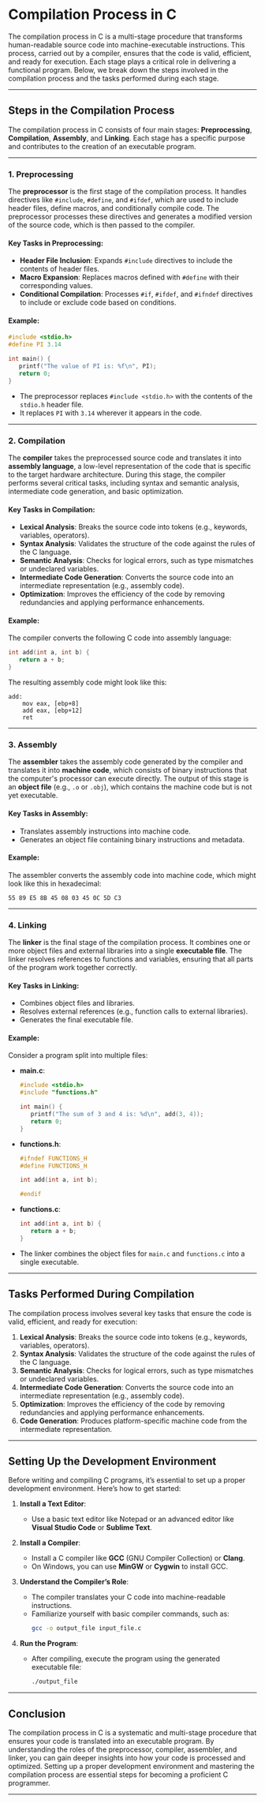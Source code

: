  # Compilation Process in C

The compilation process in C is a multi-stage procedure that transforms human-readable source code into machine-executable instructions. This process, carried out by a compiler, ensures that the code is valid, efficient, and ready for execution. Each stage plays a critical role in delivering a functional program. Below, we break down the steps involved in the compilation process and the tasks performed during each stage.

---

## **Steps in the Compilation Process**

The compilation process in C consists of four main stages: **Preprocessing**, **Compilation**, **Assembly**, and **Linking**. Each stage has a specific purpose and contributes to the creation of an executable program.

---

### **1. Preprocessing**

The **preprocessor** is the first stage of the compilation process. It handles directives like `#include`, `#define`, and `#ifdef`, which are used to include header files, define macros, and conditionally compile code. The preprocessor processes these directives and generates a modified version of the source code, which is then passed to the compiler.

#### **Key Tasks in Preprocessing**:
- **Header File Inclusion**: Expands `#include` directives to include the contents of header files.
- **Macro Expansion**: Replaces macros defined with `#define` with their corresponding values.
- **Conditional Compilation**: Processes `#if`, `#ifdef`, and `#ifndef` directives to include or exclude code based on conditions.

#### **Example**:
```c
#include <stdio.h>
#define PI 3.14

int main() {
   printf("The value of PI is: %f\n", PI);
   return 0;
}
```
- The preprocessor replaces `#include <stdio.h>` with the contents of the `stdio.h` header file.
- It replaces `PI` with `3.14` wherever it appears in the code.

---

### **2. Compilation**

The **compiler** takes the preprocessed source code and translates it into **assembly language**, a low-level representation of the code that is specific to the target hardware architecture. During this stage, the compiler performs several critical tasks, including syntax and semantic analysis, intermediate code generation, and basic optimization.

#### **Key Tasks in Compilation**:
- **Lexical Analysis**: Breaks the source code into tokens (e.g., keywords, variables, operators).
- **Syntax Analysis**: Validates the structure of the code against the rules of the C language.
- **Semantic Analysis**: Checks for logical errors, such as type mismatches or undeclared variables.
- **Intermediate Code Generation**: Converts the source code into an intermediate representation (e.g., assembly code).
- **Optimization**: Improves the efficiency of the code by removing redundancies and applying performance enhancements.

#### **Example**:
The compiler converts the following C code into assembly language:
```c
int add(int a, int b) {
   return a + b;
}
```
The resulting assembly code might look like this:
  ```assembly
  add:
      mov eax, [ebp+8]
      add eax, [ebp+12]
      ret
  ```

---

### **3. Assembly**

The **assembler** takes the assembly code generated by the compiler and translates it into **machine code**, which consists of binary instructions that the computer's processor can execute directly. The output of this stage is an **object file** (e.g., `.o` or `.obj`), which contains the machine code but is not yet executable.

#### **Key Tasks in Assembly**:
- Translates assembly instructions into machine code.
- Generates an object file containing binary instructions and metadata.

#### **Example**:
The assembler converts the assembly code into machine code, which might look like this in hexadecimal:
```
55 89 E5 8B 45 08 03 45 0C 5D C3
```

---

### **4. Linking**

The **linker** is the final stage of the compilation process. It combines one or more object files and external libraries into a single **executable file**. The linker resolves references to functions and variables, ensuring that all parts of the program work together correctly.

#### **Key Tasks in Linking**:
- Combines object files and libraries.
- Resolves external references (e.g., function calls to external libraries).
- Generates the final executable file.

#### **Example**:
Consider a program split into multiple files:
- **main.c**:
  ```c
  #include <stdio.h>
  #include "functions.h"

  int main() {
     printf("The sum of 3 and 4 is: %d\n", add(3, 4));
     return 0;
  }
  ```
- **functions.h**:
  ```c
  #ifndef FUNCTIONS_H
  #define FUNCTIONS_H

  int add(int a, int b);

  #endif
  ```
- **functions.c**:
  ```c
  int add(int a, int b) {
     return a + b;
  }
  ```
- The linker combines the object files for `main.c` and `functions.c` into a single executable.

---

## **Tasks Performed During Compilation**

The compilation process involves several key tasks that ensure the code is valid, efficient, and ready for execution:

1. **Lexical Analysis**: Breaks the source code into tokens (e.g., keywords, variables, operators).
2. **Syntax Analysis**: Validates the structure of the code against the rules of the C language.
3. **Semantic Analysis**: Checks for logical errors, such as type mismatches or undeclared variables.
4. **Intermediate Code Generation**: Converts the source code into an intermediate representation (e.g., assembly code).
5. **Optimization**: Improves the efficiency of the code by removing redundancies and applying performance enhancements.
6. **Code Generation**: Produces platform-specific machine code from the intermediate representation.

---

## **Setting Up the Development Environment**

Before writing and compiling C programs, it’s essential to set up a proper development environment. Here’s how to get started:

1. **Install a Text Editor**:
   - Use a basic text editor like Notepad or an advanced editor like **Visual Studio Code** or **Sublime Text**.

2. **Install a Compiler**:
   - Install a C compiler like **GCC** (GNU Compiler Collection) or **Clang**.
   - On Windows, you can use **MinGW** or **Cygwin** to install GCC.

3. **Understand the Compiler’s Role**:
   - The compiler translates your C code into machine-readable instructions.
   - Familiarize yourself with basic compiler commands, such as:
     ```bash
     gcc -o output_file input_file.c
     ```

4. **Run the Program**:
   - After compiling, execute the program using the generated executable file:
     ```bash
     ./output_file
     ```

---

## **Conclusion**

The compilation process in C is a systematic and multi-stage procedure that ensures your code is translated into an executable program. By understanding the roles of the preprocessor, compiler, assembler, and linker, you can gain deeper insights into how your code is processed and optimized. Setting up a proper development environment and mastering the compilation process are essential steps for becoming a proficient C programmer.

---

 
